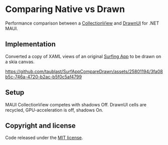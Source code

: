 # Comparing Native vs Drawn

Performance comparison between a [CollectionView](https://learn.microsoft.com/en-us/dotnet/maui/user-interface/controls/collectionview) and [DrawnUI](https://github.com/taublast/AppoMobi.Maui.DrawnUi.Demo) for .NET MAUI.

## Implementation

Converted a copy of XAML views of an original [Surfing App](https://github.com/jsuarezruiz/netmaui-surfing-app-challenge) to be drawn on a skia canvas.  

https://github.com/taublast/SurfAppCompareDrawn/assets/25801194/3fa08b5c-746a-4720-b2ac-b5f0c5af4799

## Setup

MAUI CollectionView competes with shadows Off.
DrawnUI cells are recycled, GPU-acceleration is off, shadows On.

## Copyright and license

Code released under the [MIT license](https://opensource.org/licenses/MIT).
